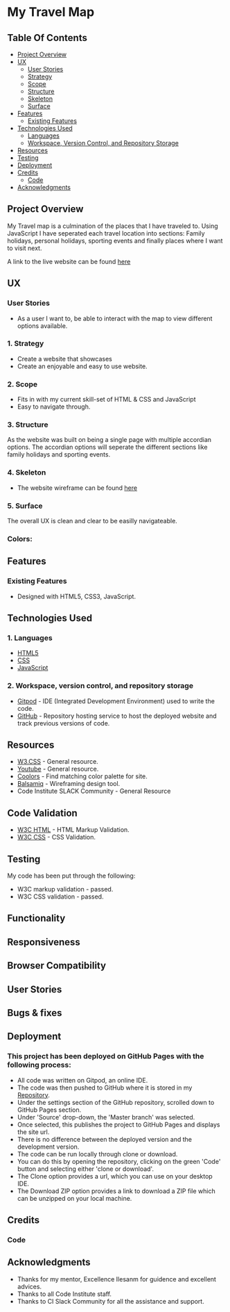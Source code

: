 # My Travel Map




## Table Of Contents
- [Project Overview](#project-overview)
- [UX](#ux)
  - [User Stories](#user-stories)
  - [Strategy](#1-strategy)
  - [Scope](#2-scope)
  - [Structure](#3-structure)
  - [Skeleton](#4-skeleton)
  - [Surface](#5-surface)
- [Features](#features)
  - [Existing Features](#existing-features)
- [Technologies Used](#technologies-used)
  - [Languages](#1-languages)
  - [Workspace, Version Control, and Repository Storage](#2-workspace-version-control-and-repository-storage)
- [Resources](#resources)
- [Testing](#testing)
- [Deployment](#deployment)
- [Credits](#credits)
  - [Code](#code)
- [Acknowledgments](#acknowledgments)


## Project Overview
My Travel map is a culmination of the places that I have traveled to.
Using JavaScript I have seperated each travel location into sections: Family holidays, personal holidays, sporting events and finally places where I want to visit next.

A link to the live website can be found [here](https://jayage.github.io/my-travel-map/)

## UX
### User Stories

- As a user I want to, be able to interact with the map to view different options available.


### 1. Strategy

- Create a website that showcases 
- Create an enjoyable and easy to use website.

### 2. Scope

- Fits in with my current skill-set of HTML & CSS and JavaScript
- Easy to navigate through.

### 3. Structure

As the website was built on being a single page with multiple accordian options. The accordian options will seperate the different sections like family holidays and sporting events.



### 4. Skeleton

- The website wireframe can be found [here](assets/documents/travelmap-wireframe.png)

### 5. Surface
The overall UX is clean and clear to be easilly navigateable. 

### Colors:


## Features

### Existing Features

- Designed with HTML5, CSS3, JavaScript.


## Technologies Used

### 1. Languages

- [HTML5](https://en.wikipedia.org/wiki/HTML5)
- [CSS](https://en.wikipedia.org/wiki/CSS)
- [JavaScript](https://en.wikipedia.org/wiki/JavaScript)

### 2. Workspace, version control, and repository storage

- [Gitpod](https://www.gitpod.io/) - IDE (Integrated Development Environment) used to write the code.
- [GitHub](https://github.com/) - Repository hosting service to host the deployed website and track previous versions of code.

## Resources

- [W3.CSS](https://www.w3schools.com/w3css/defaulT.asp) - General resource.
- [Youtube](https://www.youtube.com/) - General resource.
- [Coolors](https://coolors.co/) - Find matching color palette for site.
- [Balsamiq](https://balsamiq.com/wireframes/) - Wireframing design tool.
- Code Institute SLACK Community - General Resource

## Code Validation

- [W3C HTML](https://validator.w3.org/) - HTML Markup Validation.
- [W3C CSS](https://jigsaw.w3.org/css-validator/) - CSS Validation.

## Testing
My code has been put through the following:
* W3C markup validation - passed.
* W3C CSS validation - passed.

    
## Functionality

## Responsiveness

## Browser Compatibility

## User Stories

## Bugs & fixes


## Deployment
### This project has been deployed on GitHub Pages with the following process:

- All code was written on Gitpod, an online IDE.
- The code was then pushed to GitHub where it is stored in my [Repository](https://github.com/Jayage/Jabba).
- Under the settings section of the GitHub repository, scrolled down to GitHub Pages section.
- Under 'Source' drop-down, the 'Master branch' was selected.
- Once selected, this publishes the project to GitHub Pages and displays the site url.
- There is no difference between the deployed version and the development version.
- The code can be run locally through clone or download.
- You can do this by opening the repository, clicking on the green 'Code' button and selecting either 'clone or download'.
- The Clone option provides a url, which you can use on your desktop IDE.
- The Download ZIP option provides a link to download a ZIP file which can be unzipped on your local machine.


## Credits
### Code



## Acknowledgments
- Thanks for my mentor, Excellence Ilesanm for guidence and excellent advices.
- Thanks to all Code Institute staff.
- Thanks to CI Slack Community for all the assistance and support.